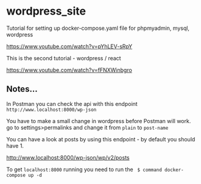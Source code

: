 # wordpress_site

Tutorial for setting up docker-compose.yaml file for phpmyadmin, mysql, wordpress

https://www.youtube.com/watch?v=pYhLEV-sRpY


This is the second tutorial - wordpress / react

https://www.youtube.com/watch?v=fFNXWinbgro

## Notes...

In Postman you can check the api with this endpoint
`http://www.localhost:8000/wp-json`

You have to make a small change in wordpress before Postman will work.
go to settings>permalinks and change it from `plain` to `post-name`

You can have a look at posts by using this endpoint - by default you should have 1.

http://www.localhost:8000/wp-json/wp/v2/posts

To get `localhost:8000` running you need to run the ` $ command docker-compose up -d`
